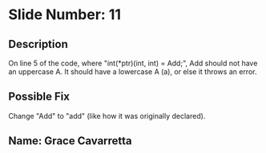 
# Slide Number: 11

## Description
On line 5 of the code, where "int(*ptr)(int, int) = Add;", Add should not have an uppercase A. It should have a lowercase A (a), or else it throws an error.

## Possible Fix
Change "Add" to "add" (like how it was originally declared). 

## Name: Grace Cavarretta